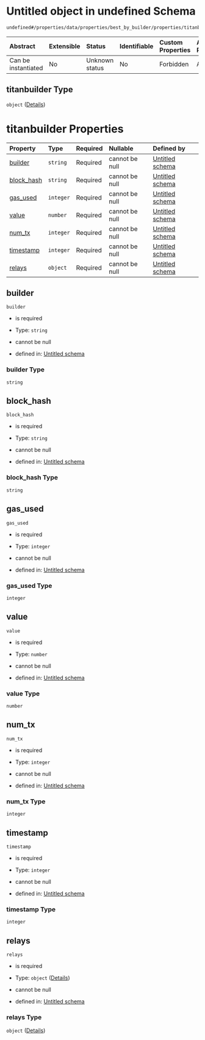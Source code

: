 # Untitled object in undefined Schema

```txt
undefined#/properties/data/properties/best_by_builder/properties/titanbuilder
```



| Abstract            | Extensible | Status         | Identifiable | Custom Properties | Additional Properties | Access Restrictions | Defined In                                                                          |
| :------------------ | :--------- | :------------- | :----------- | :---------------- | :-------------------- | :------------------ | :---------------------------------------------------------------------------------- |
| Can be instantiated | No         | Unknown status | No           | Forbidden         | Allowed               | none                | [bid\_summary.schema.json\*](../out/bid_summary.schema.json "open original schema") |

## titanbuilder Type

`object` ([Details](bid_summary-properties-data-properties-best_by_builder-properties-titanbuilder.md))

# titanbuilder Properties

| Property                   | Type      | Required | Nullable       | Defined by                                                                                                                                                                                                                       |
| :------------------------- | :-------- | :------- | :------------- | :------------------------------------------------------------------------------------------------------------------------------------------------------------------------------------------------------------------------------- |
| [builder](#builder)        | `string`  | Required | cannot be null | [Untitled schema](bid_summary-properties-data-properties-best_by_builder-properties-titanbuilder-properties-builder.md "undefined#/properties/data/properties/best_by_builder/properties/titanbuilder/properties/builder")       |
| [block\_hash](#block_hash) | `string`  | Required | cannot be null | [Untitled schema](bid_summary-properties-data-properties-best_by_builder-properties-titanbuilder-properties-block_hash.md "undefined#/properties/data/properties/best_by_builder/properties/titanbuilder/properties/block_hash") |
| [gas\_used](#gas_used)     | `integer` | Required | cannot be null | [Untitled schema](bid_summary-properties-data-properties-best_by_builder-properties-titanbuilder-properties-gas_used.md "undefined#/properties/data/properties/best_by_builder/properties/titanbuilder/properties/gas_used")     |
| [value](#value)            | `number`  | Required | cannot be null | [Untitled schema](bid_summary-properties-data-properties-best_by_builder-properties-titanbuilder-properties-value.md "undefined#/properties/data/properties/best_by_builder/properties/titanbuilder/properties/value")           |
| [num\_tx](#num_tx)         | `integer` | Required | cannot be null | [Untitled schema](bid_summary-properties-data-properties-best_by_builder-properties-titanbuilder-properties-num_tx.md "undefined#/properties/data/properties/best_by_builder/properties/titanbuilder/properties/num_tx")         |
| [timestamp](#timestamp)    | `integer` | Required | cannot be null | [Untitled schema](bid_summary-properties-data-properties-best_by_builder-properties-titanbuilder-properties-timestamp.md "undefined#/properties/data/properties/best_by_builder/properties/titanbuilder/properties/timestamp")   |
| [relays](#relays)          | `object`  | Required | cannot be null | [Untitled schema](bid_summary-properties-data-properties-best_by_builder-properties-titanbuilder-properties-relays.md "undefined#/properties/data/properties/best_by_builder/properties/titanbuilder/properties/relays")         |

## builder



`builder`

* is required

* Type: `string`

* cannot be null

* defined in: [Untitled schema](bid_summary-properties-data-properties-best_by_builder-properties-titanbuilder-properties-builder.md "undefined#/properties/data/properties/best_by_builder/properties/titanbuilder/properties/builder")

### builder Type

`string`

## block\_hash



`block_hash`

* is required

* Type: `string`

* cannot be null

* defined in: [Untitled schema](bid_summary-properties-data-properties-best_by_builder-properties-titanbuilder-properties-block_hash.md "undefined#/properties/data/properties/best_by_builder/properties/titanbuilder/properties/block_hash")

### block\_hash Type

`string`

## gas\_used



`gas_used`

* is required

* Type: `integer`

* cannot be null

* defined in: [Untitled schema](bid_summary-properties-data-properties-best_by_builder-properties-titanbuilder-properties-gas_used.md "undefined#/properties/data/properties/best_by_builder/properties/titanbuilder/properties/gas_used")

### gas\_used Type

`integer`

## value



`value`

* is required

* Type: `number`

* cannot be null

* defined in: [Untitled schema](bid_summary-properties-data-properties-best_by_builder-properties-titanbuilder-properties-value.md "undefined#/properties/data/properties/best_by_builder/properties/titanbuilder/properties/value")

### value Type

`number`

## num\_tx



`num_tx`

* is required

* Type: `integer`

* cannot be null

* defined in: [Untitled schema](bid_summary-properties-data-properties-best_by_builder-properties-titanbuilder-properties-num_tx.md "undefined#/properties/data/properties/best_by_builder/properties/titanbuilder/properties/num_tx")

### num\_tx Type

`integer`

## timestamp



`timestamp`

* is required

* Type: `integer`

* cannot be null

* defined in: [Untitled schema](bid_summary-properties-data-properties-best_by_builder-properties-titanbuilder-properties-timestamp.md "undefined#/properties/data/properties/best_by_builder/properties/titanbuilder/properties/timestamp")

### timestamp Type

`integer`

## relays



`relays`

* is required

* Type: `object` ([Details](bid_summary-properties-data-properties-best_by_builder-properties-titanbuilder-properties-relays.md))

* cannot be null

* defined in: [Untitled schema](bid_summary-properties-data-properties-best_by_builder-properties-titanbuilder-properties-relays.md "undefined#/properties/data/properties/best_by_builder/properties/titanbuilder/properties/relays")

### relays Type

`object` ([Details](bid_summary-properties-data-properties-best_by_builder-properties-titanbuilder-properties-relays.md))

